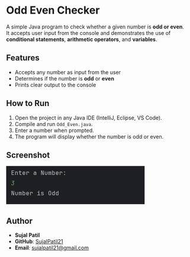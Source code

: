 # Odd Even Checker

A simple Java program to check whether a given number is **odd or even**.  
It accepts user input from the console and demonstrates the use of **conditional statements**, **arithmetic operators**, and **variables**.

## Features

- Accepts any number as input from the user
- Determines if the number is **odd** or **even**
- Prints clear output to the console

## How to Run

1. Open the project in any Java IDE (IntelliJ, Eclipse, VS Code).  
2. Compile and run `Odd_Even.java`.  
3. Enter a number when prompted.  
4. The program will display whether the number is odd or even.

## Screenshot

![Odd Even Output](Output.png)

## Author
- **Sujal Patil**  
- **GitHub**: [SujalPatil21](https://github.com/SujalPatil21)  
- **Email**: sujalpatil21@gmail.com  

